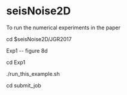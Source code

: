 # seisNoise2D

To run the numerical experiments in the paper

cd $seisNoise2D/JGR2017

Exp1 -- figure 8d

cd Exp1

./run_this_example.sh

cd submit_job

